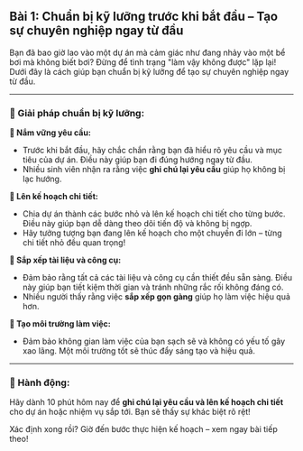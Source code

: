 ## Bài 1: Chuẩn bị kỹ lưỡng trước khi bắt đầu – Tạo sự chuyên nghiệp ngay từ đầu

Bạn đã bao giờ lao vào một dự án mà cảm giác như đang nhảy vào một bể bơi mà không biết bơi? Đừng để tình trạng "làm vậy không được" lặp lại! Dưới đây là cách giúp bạn chuẩn bị kỹ lưỡng để tạo sự chuyên nghiệp ngay từ đầu.

---

### 📌 Giải pháp chuẩn bị kỹ lưỡng:

**🔹 Nắm vững yêu cầu:**
- Trước khi bắt đầu, hãy chắc chắn rằng bạn đã hiểu rõ yêu cầu và mục tiêu của dự án. Điều này giúp bạn đi đúng hướng ngay từ đầu.
- Nhiều sinh viên nhận ra rằng việc **ghi chú lại yêu cầu** giúp họ không bị lạc hướng.

**🔹 Lên kế hoạch chi tiết:**
- Chia dự án thành các bước nhỏ và lên kế hoạch chi tiết cho từng bước. Điều này giúp bạn dễ dàng theo dõi tiến độ và không bị ngợp.
- Hãy tưởng tượng bạn đang lên kế hoạch cho một chuyến đi lớn – từng chi tiết nhỏ đều quan trọng!

**🔹 Sắp xếp tài liệu và công cụ:**
- Đảm bảo rằng tất cả các tài liệu và công cụ cần thiết đều sẵn sàng. Điều này giúp bạn tiết kiệm thời gian và tránh những rắc rối không đáng có.
- Nhiều người thấy rằng việc **sắp xếp gọn gàng** giúp họ làm việc hiệu quả hơn.

**🔹 Tạo môi trường làm việc:**
- Đảm bảo không gian làm việc của bạn sạch sẽ và không có yếu tố gây xao lãng. Một môi trường tốt sẽ thúc đẩy sáng tạo và hiệu quả.

---

### 🚀 Hành động:

Hãy dành 10 phút hôm nay để **ghi chú lại yêu cầu và lên kế hoạch chi tiết** cho dự án hoặc nhiệm vụ sắp tới. Bạn sẽ thấy sự khác biệt rõ rệt!

Xác định xong rồi? Giờ đến bước thực hiện kế hoạch – xem ngay bài tiếp theo!